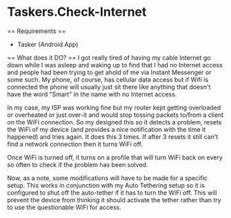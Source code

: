 Taskers.Check-Internet
======================

== Requirements ==
* Tasker (Android App)

== What does it DO? ==
I got really tired of having my cable Internet go down while I was asleep and waking up to find that I had no Internet access and people had been trying to get ahold of me via Instant Messenger or some such.  My phone, of course, has cellular data access but if Wifi is connected the phone will usually just sit there like anything that doesn't have the word "Smart" in the name with no Internet access.

In my case, my ISP was working fine but my router kept getting overloaded or overheated or just over-it and would stop tossing packets to/from a client on the WiFi connection.  So my designed this so it detects a problem, resets the WiFi of my device (and provides a nice notification with the time it happened) and tries again.  It does this 3 times.  If after 3 resets it still can't find a network connection then it turns WiFi off.

Once WiFi is turned off, it turns on a profile that will turn WiFi back on every so often to check if the problem has been solved.

Now, as a note, some modifications will have to be made for a specific setup.  This works in conjunction with my Auto Tethering setup so it is configured to shut off the auto-tether if it has to turn the WiFi off.  This will prevent the device from thinking it should activate the tether rather than try to use the questionable WiFi for access. 
